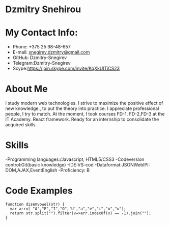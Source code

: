 # Dzmitry Snehirou

# My Contact Info:
- Phone: +375 25 98-48-657
- E-mail: snegirev.dzmitry@gmail.com
- GitHub: Dzmitry-Snegirev
- Telegram:Dzmitry-Snegirev
- Scype:https://join.skype.com/invite/KqXkUlTiCS23

# About Me
I study modern web technologies. I strive to maximize the positive effect of new knowledge., to put the theory into practice. I appreciate professional people, I try to match. At the moment, I took courses FD-1, FD-2,FD-3 at the IT Academy. React framework. Ready for an internship to consolidate the acquired skills.

# Skills
-Programming languages:/Javascript, HTML5/CSS3
-Codeversion control:Git(basic knowledge)
-IDE:VS-cod 
-Dataformat:JSONWebIPI: DOM,AJAX,EventEnglish 
-Proficiency: B
# Code Examples
```
function disemvowel(str) {
  var arr=[ "A","E","I","O",'U',"a","e","i","o","u"];
  return str.split("").filter(v=>arr.indexOf(v) == -1).join("");
}
```
